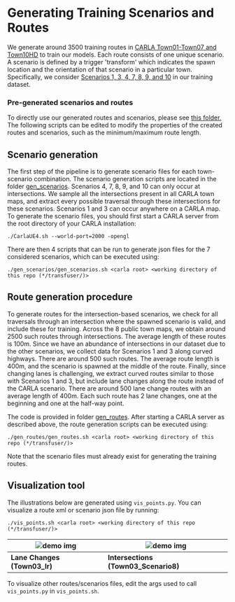 # Generating Training Scenarios and Routes

We generate around 3500 training routes in [CARLA Town01-Town07 and Town10HD](https://carla.readthedocs.io/en/latest/core_map/#carla-maps) to train our models. Each route consists of one unique scenario. A scenario is defined by a trigger 'transform' which indicates the spawn location and the orientation of that scenario in a particular town. Specifically, we consider [Scenarios 1, 3, 4, 7, 8, 9, and 10](https://leaderboard.carla.org/scenarios/) in our training dataset. 


### Pre-generated scenarios and routes
To directly use our generated routes and scenarios, please see [this folder.](../../leaderboard/data/training/) The following scripts can be edited to modify the properties of the created routes and scenarios, such as the minimum/maximum route length.


## Scenario generation
The first step of the pipeline is to generate scenario files for each town-scenario combination. The scenario generation scripts are located in the folder [gen_scenarios](./gen_scenarios/). Scenarios 4, 7, 8, 9, and 10 can only occur at intersections. We sample all the intersections present in all CARLA town maps, and extract every possible traversal through these intersections for these scenarios. Scenarios 1 and 3 can occur anywhere on a CARLA map. To generate the scenario files, you should first start a CARLA server from the root directory of your CARLA installation:
```Shell
./CarlaUE4.sh --world-port=2000 -opengl
```

There are then 4 scripts that can be run to generate json files for the 7 considered scenarios, which can be executed using: 

```Shell
./gen_scenarios/gen_scenarios.sh <carla root> <working directory of this repo (*/transfuser/)>
```


## Route generation procedure
To generate routes for the intersection-based scenarios, we check for all traversals through an intersection where the spawned scenario is valid, and include these for training. Across the 8 public town maps, we obtain around 2500 such routes through intersections. The average length of these routes is 100m. Since we have an abundance of intersections in our dataset due to the other scenarios, we collect data for Scenarios 1 and 3 along curved highways. There are around 500 such routes. The average route length is 400m, and the scenario is spawned at the middle of the route. Finally, since changing lanes is challenging, we extract curved routes similar to those with Scenarios 1 and 3, but include lane changes along the route instead of the CARLA scenario. There are around 500 lane change routes with an average length of 400m. Each such route has 2 lane changes, one at the beginning and one at the half-way point.

The code is provided in folder [gen_routes](./gen_routes/). After starting a CARLA server as described above, the route generation scripts can be executed using:

```Shell
./gen_routes/gen_routes.sh <carla root> <working directory of this repo (*/transfuser/)>
```

Note that the scenario files must already exist for generating the training routes.


## Visualization tool
The illustrations below are generated using `vis_points.py`. You can visualize a route xml or scenario json file by running:

```Shell
./vis_points.sh <carla root> <working directory of this repo (*/transfuser/)>
```

| ![demo img](../../figures/vis_points/lr/Town03_lr_xml.png) | ![demo img](../../figures/vis_points/Scenario8/Town03_Scenario8_xml.png) |
| -------------------------------------------------------------------- | ---------------------------------------------------------------------------------- |
| <b>Lane Changes (Town03_lr) </b>                                     | <b>Intersections (Town03_Scenario8)</b>                                            |

To visualize other routes/scenarios files, edit the args used to call `vis_points.py` in `vis_points.sh`.